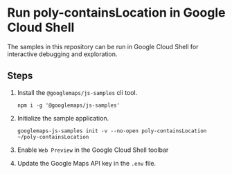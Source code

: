 # Run poly-containsLocation in Google Cloud Shell

The samples in this repository can be run in Google Cloud Shell for interactive debugging and exploration.

## Steps

1. Install the `@googlemaps/js-samples` cli tool.

    ```
    npm i -g '@googlemaps/js-samples'
    ```
1. Initialize the sample application. 
    ```
    googlemaps-js-samples init -v --no-open poly-containsLocation ~/poly-containsLocation
    ```
1. Enable `Web Preview` in the Google Cloud Shell toolbar
1. Update the Google Maps API key in the `.env` file.
